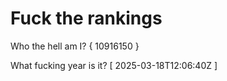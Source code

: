 # Fuck the rankings

Who the hell am I?
{ 10916150 }

What fucking year is it?
[ 2025-03-18T12:06:40Z ]
